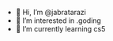 - 👋 Hi, I’m @jabratarazi
- 👀 I’m interested in .goding
- 🌱 I’m currently learning cs5 

<!---
jabratarazi/jabratarazi is a ✨ special ✨ repository because its `README.md` (this file) appears on your GitHub profile.
You can click the Preview link to take a look at your changes.
--->
